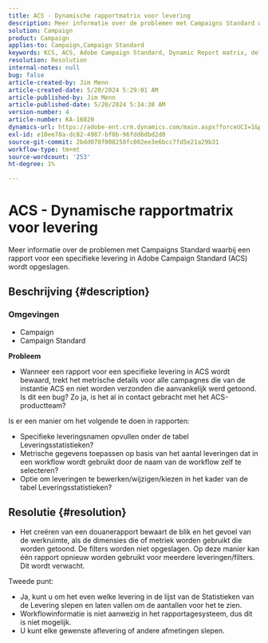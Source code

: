 ```yaml
---
title: ACS - Dynamische rapportmatrix voor levering
description: Meer informatie over de problemen met Campaigns Standard waarbij een rapport voor een specifieke levering in Adobe Campaign Standard (ACS) wordt opgeslagen.
solution: Campaign
product: Campaign
applies-to: Campaign,Campaign Standard
keywords: KCS, ACS, Adobe Campaign Standard, Dynamic Report matrix, delivery, FAQ
resolution: Resolution
internal-notes: null
bug: false
article-created-by: Jim Menn
article-created-date: 5/20/2024 5:29:01 AM
article-published-by: Jim Menn
article-published-date: 5/20/2024 5:34:38 AM
version-number: 4
article-number: KA-16020
dynamics-url: https://adobe-ent.crm.dynamics.com/main.aspx?forceUCI=1&pagetype=entityrecord&etn=knowledgearticle&id=873affd7-6916-ef11-9f8a-6045bd006268
exl-id: e10ee78a-dc82-4987-bf0b-96fdd6dbd2d0
source-git-commit: 2bdd078f008258fc002ee3e6bcc7fd5e21a29b31
workflow-type: tm+mt
source-wordcount: '253'
ht-degree: 1%

---
```


# ACS - Dynamische rapportmatrix voor levering


Meer informatie over de problemen met Campaigns Standard waarbij een rapport voor een specifieke levering in Adobe Campaign Standard (ACS) wordt opgeslagen.

## Beschrijving {#description}


### <b>Omgevingen</b>

- Campaign
- Campaign Standard




<b>Probleem</b>

- Wanneer een rapport voor een specifieke levering in ACS wordt bewaard, trekt het metrische details voor alle campagnes die van de instantie ACS en niet worden verzonden die aanvankelijk werd getoond. Is dit een bug? Zo ja, is het al in contact gebracht met het ACS-productteam?


Is er een manier om het volgende te doen in rapporten:

- Specifieke leveringsnamen opvullen onder de tabel Leveringsstatistieken?
- Metrische gegevens toepassen op basis van het aantal leveringen dat in een workflow wordt gebruikt door de naam van de workflow zelf te selecteren?
- Optie om leveringen te bewerken/wijzigen/kiezen in het kader van de tabel Leveringsstatistieken?





## Resolutie {#resolution}


- Het creëren van een douanerapport bewaart de blik en het gevoel van de werkruimte, als de dimensies die of metriek worden gebruikt die worden getoond. De filters worden niet opgeslagen. Op deze manier kan één rapport opnieuw worden gebruikt voor meerdere leveringen/filters. Dit wordt verwacht.


Tweede punt:



- Ja, kunt u om het even welke levering in de lijst van de Statistieken van de Levering slepen en laten vallen om de aantallen voor het te zien.
- Workflowinformatie is niet aanwezig in het rapportagesysteem, dus dit is niet mogelijk.
- U kunt elke gewenste aflevering of andere afmetingen slepen.
